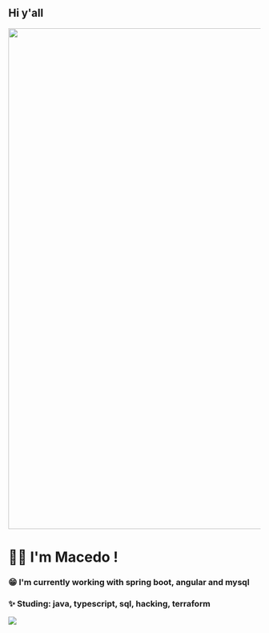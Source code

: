 ## Hi y'all 

<div>
 
 <div align="center">
  <img src="https://user-images.githubusercontent.com/89888198/213287769-b4d78464-a121-4485-82b6-87e05988195c.gif" width="1000px">
 </div>
 
 <h1>🐱‍👤 I'm Macedo !</h1>
 <h3>😁 I'm currently working with spring boot, angular and mysql</h3>
 <h3>✨ Studing: java, typescript, sql, hacking, terraform</h3>
 
 <a href="https://www.linkedin.com/in/macedooo/" target="_blank"><img src="https://img.shields.io/badge/-LinkedIn-%230077B5?style=for-the-badge&logo=linkedin&logoColor=white" target="_blank"></a> 
</div>
